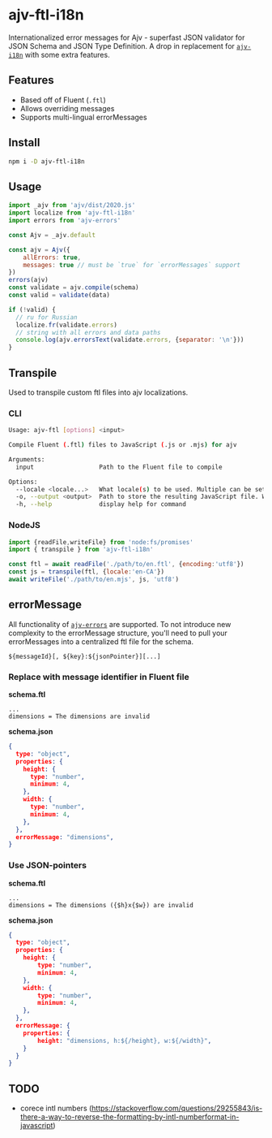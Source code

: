 # ajv-ftl-i18n
Internationalized error messages for Ajv - superfast JSON validator for JSON Schema and JSON Type Definition.
A drop in replacement for [`ajv-i18n`](https://ajv.js.org/packages/ajv-i18n.html) with some extra features.

## Features
- Based off of Fluent (`.ftl`)
- Allows overriding messages
- Supports multi-lingual errorMessages

## Install
```bash
npm i -D ajv-ftl-i18n
```

## Usage
```javascript
import _ajv from 'ajv/dist/2020.js'
import localize from 'ajv-ftl-i18n'
import errors from 'ajv-errors'

const Ajv = _ajv.default

const ajv = Ajv({
	allErrors: true, 
	messages: true // must be `true` for `errorMessages` support
})
errors(ajv)
const validate = ajv.compile(schema)
const valid = validate(data)

if (!valid) {
  // ru for Russian
  localize.fr(validate.errors)
  // string with all errors and data paths
  console.log(ajv.errorsText(validate.errors, {separator: '\n'}))
}
```

## Transpile
Used to transpile custom ftl files into ajv localizations.

### CLI
```bash
Usage: ajv-ftl [options] <input>

Compile Fluent (.ftl) files to JavaScript (.js or .mjs) for ajv

Arguments:
  input                  Path to the Fluent file to compile

Options:
  --locale <locale...>   What locale(s) to be used. Multiple can be set to allow for fallback. i.e. en-CA
  -o, --output <output>  Path to store the resulting JavaScript file. Will be in ESM.
  -h, --help             display help for command
 ```

### NodeJS 

```javascript
import {readFile,writeFile} from 'node:fs/promises'
import { transpile } from 'ajv-ftl-i18n'

const ftl = await readFile('./path/to/en.ftl', {encoding:'utf8'})
const js = transpile(ftl, {locale:'en-CA'})
await writeFile('./path/to/en.mjs', js, 'utf8')
```

## errorMessage
All functionality of [`ajv-errors`](https://ajv.js.org/packages/ajv-errors.html) are supported. To not introduce new complexity to the errorMessage structure, you'll need to pull your errorMessages into a centralized ftl file for the schema.

```
${messageId}[, ${key}:${jsonPointer}][...]
```

### Replace with message identifier in Fluent file

**schema.ftl**
```ftl
...
dimensions = The dimensions are invalid
```

**schema.json**
```json
{
  type: "object",
  properties: {
	height: {
	  type: "number",
	  minimum: 4,
	},
	width: {
	  type: "number",
	  minimum: 4,
	},
  },
  errorMessage: "dimensions",
}
```

### Use JSON-pointers

**schema.ftl**
```ftl
...
dimensions = The dimensions ({$h}x{$w}) are invalid
```

**schema.json**
```json
{
  type: "object",
  properties: {
  	height: {
		type: "number",
		minimum: 4,
  	},
  	width: {
		type: "number",
		minimum: 4,
  	},
  },
  errorMessage: {
  	properties: {
		height: "dimensions, h:${/height}, w:${/width}",
  	}
  }
}
```

## TODO
- corece intl numbers (https://stackoverflow.com/questions/29255843/is-there-a-way-to-reverse-the-formatting-by-intl-numberformat-in-javascript)